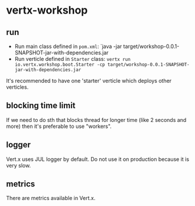 vertx-workshop
==============

run
---

* Run main class defined in `pom.xml`: `java -jar target/workshop-0.0.1-SNAPSHOT-jar-with-dependencies.jar
* Run verticle defined in `Starter` class: `vertx run io.vertx.workshop.boot.Starter -cp target/workshop-0.0.1-SNAPSHOT-jar-with-dependencies.jar`

It's recommended to have one 'starter' verticle which deploys other verticles.

blocking time limit
-------------------
If we need to do sth that blocks thread for longer time (like 2 seconds and more)
then it's preferable to use "workers".

logger
------

Vert.x uses JUL logger by default. Do not use it on production because it is very slow.

metrics
-------

There are metrics available in Vert.x.
